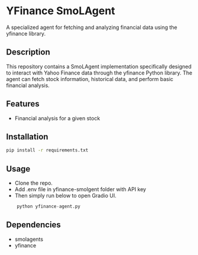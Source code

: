 # YFinance SmoLAgent

A specialized agent for fetching and analyzing financial data using the yfinance library.

## Description

This repository contains a SmoLAgent implementation specifically designed to interact with Yahoo Finance data through the yfinance Python library. The agent can fetch stock information, historical data, and perform basic financial analysis.

## Features

- Financial analysis for a given stock

## Installation

```bash
pip install -r requirements.txt
```

## Usage

- Clone the repo.
- Add .env file in yfinance-smolgent folder with API key
- Then simply run below to open Gradio UI.
```python
    python yfinance-agent.py
```

## Dependencies

- smolagents
- yfinance
